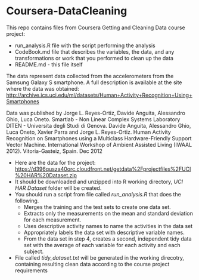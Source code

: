 # Coursera-DataCleaning

This repo contains files from Coursera Getting and Cleaning Data course project:
* run_analysis.R file with the script performing the analysis
* CodeBook.md file that describes the variables, the data, and any transformations or work that you performed to clean up the data
* README.md - this file itself

The data represent data collected from the accelerometers from the Samsung Galaxy S smartphone. A full description is available at the site where the data was obtained: http://archive.ics.uci.edu/ml/datasets/Human+Activity+Recognition+Using+Smartphones 


Data was published by Jorge L. Reyes-Ortiz, Davide Anguita, Alessandro Ghio, Luca Oneto.
Smartlab - Non Linear Complex Systems Laboratory DITEN - Universitа degli Studi di Genova. 
Davide Anguita, Alessandro Ghio, Luca Oneto, Xavier Parra and Jorge L. Reyes-Ortiz. Human Activity Recognition on Smartphones using a Multiclass Hardware-Friendly Support Vector Machine. International Workshop of Ambient Assisted Living (IWAAL 2012). Vitoria-Gasteiz, Spain. Dec 2012

* Here are the data for the project: https://d396qusza40orc.cloudfront.net/getdata%2Fprojectfiles%2FUCI%20HAR%20Dataset.zip 
* It should be downloaded and unzipped into R working directory, _*UCI HAR Dataset*_ folder will be created.
* You should run a script from file called _*run_analysis.R*_ that does the following. 
  * Merges the training and the test sets to create one data set.
  * Extracts only the measurements on the mean and standard deviation for each measurement. 
  * Uses descriptive activity names to name the activities in the data set
  * Appropriately labels the data set with descriptive variable names. 
  * From the data set in step 4, creates a second, independent tidy data set with the average of each variable for each activity and each subject.
* File called _*tidy_dataset.txt*_ will be generated in the working direcotry, containing resulting clean data according to the course project requirements
